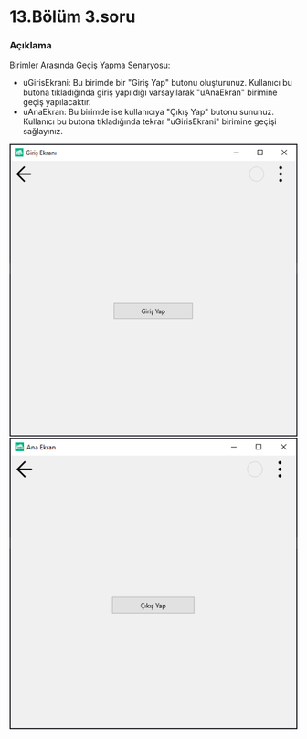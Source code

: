 # 13.Bölüm 3.soru

### Açıklama

Birimler Arasında Geçiş Yapma Senaryosu:
* uGirisEkrani: Bu birimde bir "Giriş Yap" butonu oluşturunuz. Kullanıcı bu butona tıkladığında giriş yapıldığı varsayılarak "uAnaEkran" birimine geçiş yapılacaktır.
* uAnaEkran: Bu birimde ise kullanıcıya "Çıkış Yap" butonu sununuz. Kullanıcı bu butona tıkladığında tekrar "uGirisEkrani" birimine geçişi sağlayınız.

![Bolum 13-Soru 3- Çıktı 1](Bolum13_3_Cikti1.png)
![Bolum 13-Soru 3- Çıktı 2](Bolum13_3_Cikti2.png)
